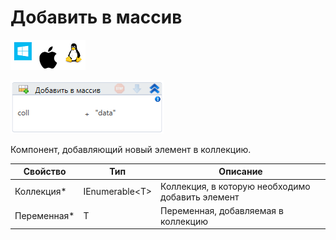 # Добавить в массив

![](<../../../.gitbook/assets/image (100) (1) (10) (3).png>)

![](<../../../.gitbook/assets/image (276).png>)

Компонент, добавляющий новый элемент в коллекцию.

| Свойство     | Тип             | Описание                                         |
| ------------ | --------------- | ------------------------------------------------ |
| Коллекция\*  | IEnumerable\<T> | Коллекция, в которую необходимо добавить элемент |
| Переменная\* | T               | Переменная, добавляемая в коллекцию              |
